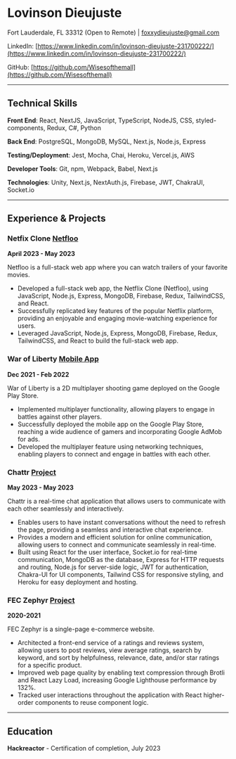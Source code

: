 # Lovinson Dieujuste

Fort Lauderdale, FL 33312 (Open to Remote) | foxxydieujuste@gmail.com

LinkedIn: [https://www.linkedin.com/in/lovinson-dieujuste-231700222/](https://www.linkedin.com/in/lovinson-dieujuste-231700222/)

GitHub: [https://github.com/Wisesofthemall](https://github.com/Wisesofthemall)

---

## Technical Skills
**Front End**: React, NextJS, JavaScript, TypeScript, NodeJS, CSS, styled-components, Redux, C#, Python

**Back End**: PostgreSQL, MongoDB, MySQL, Next.js, Node.js, Express

**Testing/Deployment**: Jest, Mocha, Chai, Heroku, Vercel.js, AWS

**Developer Tools**: Git, npm, Webpack, Babel, Next.js

**Technologies**: Unity, Next.js, NextAuth.js, Firebase, JWT, ChakraUI, Socket.io

---

## Experience & Projects

### Netfix Clone [Netfloo](https://github.com/Wisesofthemall/Netfloo-2.0)
**April 2023 - May 2023**

Netfloo is a full-stack web app where you can watch trailers of your favorite movies.

- Developed a full-stack web app, the Netflix Clone (Netfloo), using JavaScript, Node.js, Express, MongoDB, Firebase, Redux, TailwindCSS, and React.
- Successfully replicated key features of the popular Netflix platform, providing an enjoyable and engaging movie-watching experience for users.
- Leveraged JavaScript, Node.js, Express, MongoDB, Firebase, Redux, TailwindCSS, and React to build the full-stack web app.

### War of Liberty [Mobile App](https://play.google.com/store/apps/details?id=com.war.liberty.game&hl=en_US&gl=US)
**Dec 2021 - Feb 2022**

War of Liberty is a 2D multiplayer shooting game deployed on the Google Play Store.

- Implemented multiplayer functionality, allowing players to engage in battles against other players.
- Successfully deployed the mobile app on the Google Play Store, reaching a wide audience of gamers and incorporating Google AdMob for ads.
- Developed the multiplayer feature using networking techniques, enabling players to connect and engage in battles with each other.

### Chattr [Project](https://github.com/Wisesofthemall/Chattr)
**May 2023 - May 2023**

Chattr is a real-time chat application that allows users to communicate with each other seamlessly and interactively.

- Enables users to have instant conversations without the need to refresh the page, providing a seamless and interactive chat experience.
- Provides a modern and efficient solution for online communication, allowing users to connect and communicate seamlessly in real-time.
- Built using React for the user interface, Socket.io for real-time communication, MongoDB as the database, Express for HTTP requests and routing, Node.js for server-side logic, JWT for authentication, Chakra-UI for UI components, Tailwind CSS for responsive styling, and Heroku for easy deployment and hosting.

### FEC Zephyr [Project](https://github.com/Rpp2210-FEC-Zephyr/FEC-Retail-Store)
**2020-2021**

FEC Zephyr is a single-page e-commerce website.

- Architected a front-end service of a ratings and reviews system, allowing users to post reviews, view average ratings, search by keyword, and sort by helpfulness, relevance, date, and/or star ratings for a specific product.
- Improved web page quality by enabling text compression through Brotli and React Lazy Load, increasing Google Lighthouse performance by 132%.
- Tracked user interactions throughout the application with React higher-order components to reuse component logic.

---

## Education

**Hackreactor** - Certification of completion, July 2023
